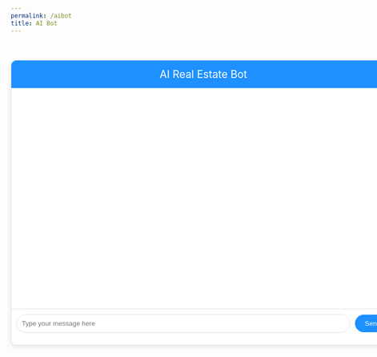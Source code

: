 ```yaml
---
permalink: /aibot
title: AI Bot
---
```


<html lang="en">
<head>
    <meta charset="UTF-8">
    <meta http-equiv="X-UA-Compatible" content="IE=edge">
    <meta name="viewport" content="width=device-width, initial-scale=1.0">
    <title>AI Real Estate Bot</title>
    <style>
        .chatbot-container {
            width: 80vw; /* Set width to 80% of the viewport width */
            margin: 50px auto;
            background-color: #fff;
            border: 1px solid #e1e1e1;
            border-radius: 10px;
            box-shadow: 0 3px 10px rgba(0, 0, 0, 0.1);
        }
        #header {
            background-color: dodgerblue;
            color: #ffffff;
            padding: 15px;
            border-radius: 10px 10px 0 0;
            text-align: center;
            font-size: 1.5em;
        }
        #conversation {
            height: 400px;
            overflow-y: auto;
            padding: 20px;
            border-bottom: 1px solid #e1e1e1;
        }
        .chatbot-message {
            margin-bottom: 20px;
            animation: fadeIn 0.3s linear;
        }
        .chatbot-text {
            background-color: #f1f1f1;
            color: #222;
            padding: 10px 15px;
            border-radius: 20px;
            display: inline-block;
            max-width: 80%;
        }
        #input-form {
            display: flex;
            align-items: center;
            padding: 10px;
        }
        #input-field {
            flex: 1;
            padding: 10px;
            border-radius: 20px;
            border: 1px solid #e1e1e1;
            outline: none;
        }
        #submit-button {
            background-color: dodgerblue;
            color: #ffffff;
            border: none;
            padding: 10px 20px;
            margin-left: 10px;
            border-radius: 20px;
            cursor: pointer;
            transition: background-color 0.3s;
        }
        #submit-button:hover {
            background-color: #45a049;
        }
        @keyframes fadeIn {
            from {opacity: 0;}
            to {opacity: 1;}
        }
        .user-message {
            text-align: right; /* Align user's message to the right */
        }
        .user-text {
            background-color: dodgerblue; /* Set background color to dodgerblue */
            color: #fff; /* Set text color to white */
            border-radius: 20px;
            padding: 10px 15px;
            display: inline-block;
            max-width: 80%;
        }
    </style>
</head>
<body>
    <div class="chatbot-container">
        <div id="header">AI Real Estate Bot</div>
        <div id="conversation">
            <!-- Chat messages will appear here -->
        </div>
        <form id="input-form">
            <input id="input-field" type="text" placeholder="Type your message here">
            <button id="submit-button" type="submit">Send</button>
        </form>
    </div>
<script type="module">
    import { uri, options } from '{{site.baseurl}}/assets/js/api/config.js';
    // Function to get the JWT token from cookies
    function getJwtToken() {
        return document.cookie.split(';').find(cookie => cookie.trim().startsWith('jwt='));
    }
    // Function to redirect to the login page if the JWT token does not exist
    function redirectToLogin() {
        window.location.href = "{{site.baseurl}}/login"; // Adjust the login page URL as needed
    }
    // Check for the existence of the JWT token when the page loads
    window.addEventListener('load', function() {
        const jwtToken = getJwtToken();
        // If the JWT token does not exist, redirect to the login page
        if (!jwtToken) {
            redirectToLogin();
        }
    });
    // Your existing JavaScript code for fetching and rendering houses data
    document.addEventListener('DOMContentLoaded', () => {
        // Your existing JavaScript code for fetching and rendering houses data
    });
    document.addEventListener("DOMContentLoaded", function () {
        const conversation = document.getElementById("conversation");
        const inputField = document.getElementById("input-field");
        const submitButton = document.getElementById("submit-button");
        submitButton.addEventListener("click", function (e) {
            e.preventDefault();
            const userQuestion = inputField.value.trim();
            if (!userQuestion) return; // Don't send empty questions
            const accessCode = prompt("Please enter your access code:");
            if (!accessCode) return; // Don't proceed without access code
            // Display the user's prompt in a different style and position
            const userMessage = document.createElement("div");
            userMessage.classList.add("user-message"); // New class for user messages
            const userText = document.createElement("div");
            userText.classList.add("user-text"); // New class for user text
            userText.textContent = userQuestion;
            userMessage.appendChild(userText);
            conversation.appendChild(userMessage);
            // Send the user's question to the API
            const url = uri + '/api/house/openai';
            fetch(url + `?question=${encodeURIComponent(userQuestion)}&code=${accessCode}`, {method: 'GET', mode: 'cors'}).then((response) => response.json()).then((data) => {
                    // Display the chatbot's response
                    const chatbotMessage = document.createElement("div");
                    chatbotMessage.classList.add("chatbot-message");
                    const chatbotText = document.createElement("div");
                    chatbotText.classList.add("chatbot-text");
                    chatbotText.textContent = data;
                    chatbotMessage.appendChild(chatbotText);
                    conversation.appendChild(chatbotMessage);
                    conversation.scrollTop = conversation.scrollHeight;
                    inputField.value = "";
                    inputField.focus();
                })
                .catch((error) => {
                    console.error("Error fetching data from the API:", error);
                });
        });
    });
</script>
</body>
</html>
